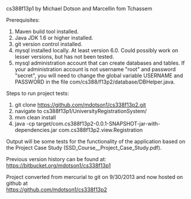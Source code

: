 cs388f13p1 by Michael Dotson and Marcellin fom Tchassem

Prerequisites:  
1. Maven build tool installed.  
2. Java JDK 1.6 or higher installed.  
3. git version control installed.  
4. mysql installed locally. At least version 6.0. Could possibly work on lesser
	versions, but has not been tested.  
5. mysql administration account that can create databases and tables. If your
	administration account is not username "root" and password "secret",
	you will need to change the global variable USERNAME and PASSWORD in the
	file com/cs388/f13p2/database/DBHelper.java.  

Steps to run project tests:  
1. git clone https://github.com/mdotson1/cs338f13p2.git  
2. navigate to cs388f13p1/UniversityRegistrationSystem/  
3. mvn clean install  
4. java -cp target/com.cs388f13p2-0.0.1-SNAPSHOT-jar-with-dependencies.jar com.cs388f13p2.view.Registration  

Output will be some tests for the functionality of the application based on the
Project Case Study (SSD_Course__Project_Case_Study.pdf).   

Previous version history can be found at:  
https://bitbucket.org/mdotson1/cs338f13p1  

Project converted from mercurial to git on 9/30/2013 and now hosted on github at   
https://github.com/mdotson1/cs338f13p2  
